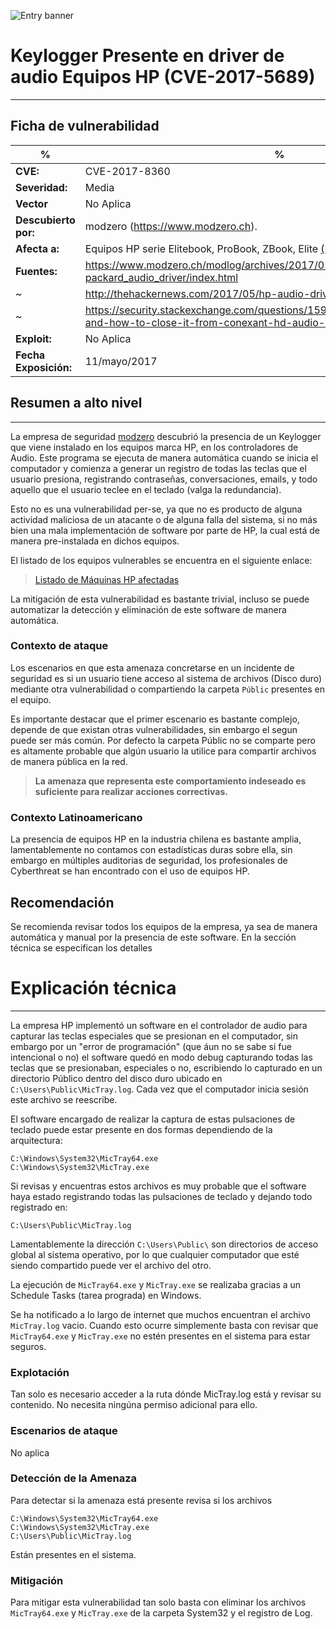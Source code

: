 ![Entry banner](http://i.imgur.com/w9ZJ85H.png)

# Keylogger Presente en driver de audio Equipos HP (CVE-2017-5689)
---
## Ficha de vulnerabilidad
  %|%
------- | -------
**CVE:**            | CVE-2017-8360
**Severidad:**      | Media
**Vector**          | No Aplica
**Descubierto por:**| modzero (https://www.modzero.ch).
**Afecta a:**       | Equipos HP serie Elitebook, ProBook, ZBook, Elite [(Lista detallada)](https://www.modzero.ch/advisories/MZ-17-01-Conexant-Keylogger.txt)
**Fuentes:**        | https://www.modzero.ch/modlog/archives/2017/05/11/en_keylogger_in_hewlett-packard_audio_driver/index.html
~                   | http://thehackernews.com/2017/05/hp-audio-driver-laptop-keylogger.html
~                   | https://security.stackexchange.com/questions/159219/whats-my-exposure-and-how-to-close-it-from-conexant-hd-audio-driver-package
**Exploit:** | No Aplica
**Fecha Exposición:** | 11/mayo/2017

## Resumen a alto nivel
---
La empresa de seguridad [modzero](https://www.modzero.ch/) descubrió la presencia de un Keylogger que viene instalado en  los equipos marca HP, en los controladores de Audio. Este programa se ejecuta de manera automática cuando se inicia el computador y comienza a generar un registro de todas las teclas que el usuario presiona, registrando contraseñas, conversaciones, emails, y todo aquello que el usuario teclee en el teclado (valga la redundancia).

Esto no es una vulnerabilidad per-se, ya que no es producto de alguna actividad maliciosa de un atacante o de alguna falla del sistema, si no más bien una mala implementación de software por parte de HP, la cual está de manera pre-instalada en dichos equipos.

El listado de los equipos vulnerables se encuentra en el siguiente enlace:
> [Listado de Máquinas HP afectadas](https://github.com/mdiazcl/cyberthreat/blob/master/threats/entry03files/hp_affected_machines.md)

La mitigación de esta vulnerabilidad es bastante trivial, incluso se puede automatizar la detección y eliminación de este software de manera automática.

### Contexto de ataque
Los escenarios en que esta amenaza concretarse en un incidente de seguridad es si un usuario tiene acceso al sistema de archivos (Disco duro) mediante otra vulnerabilidad o compartiendo la carpeta `Públic` presentes en el equipo.

Es importante destacar que el primer escenario es bastante complejo, depende de que existan otras vulnerabilidades, sin embargo el segun puede ser más común. Por defecto la carpeta Públic no se comparte pero es altamente probable que algún usuario la utilice para compartir archivos de manera pública en la red.

>**La amenaza que representa este comportamiento indeseado es suficiente para realizar acciones correctivas.**

### Contexto Latinoamericano
La presencia de equipos HP en la industria chilena es bastante amplia, lamentablemente no contamos con estadísticas duras sobre ella, sin embargo en múltiples auditorias de seguridad, los profesionales de Cyberthreat se han encontrado con el uso de equipos HP.

## Recomendación
Se recomienda revisar todos los equipos de la empresa, ya sea de manera automática y manual por la presencia de este software. En la sección técnica se especifican los detalles

# Explicación técnica
---
La empresa HP implementó un software en el controlador de audio para capturar las teclas especiales que se presionan en el computador, sin embargo por un "error de programación" (que áun no se sabe si fue intencional o no) el software quedó en modo debug capturando todas las teclas que se presionaban, especiales o no, escribiendo lo capturado en un directorio Público dentro del disco duro ubicado en `C:\Users\Public\MicTray.log`. Cada vez que el computador inicia sesión este archivo se reescribe.

El software encargado de realizar la captura de estas pulsaciones de teclado puede estar presente en dos formas dependiendo de la arquitectura:

```
C:\Windows\System32\MicTray64.exe
C:\Windows\System32\MicTray.exe
```

Si revisas y encuentras estos archivos es muy probable que el software haya estado registrando todas las pulsaciones de teclado y dejando todo registrado en:
```
C:\Users\Public\MicTray.log
```

Lamentablemente la dirección `C:\Users\Public\` son directorios de acceso global al sistema operativo, por lo que cualquier computador que esté siendo compartido puede ver el archivo del otro.

La ejecución de `MicTray64.exe` y `MicTray.exe` se realizaba gracias a un Schedule Tasks (tarea prograda) en Windows.

Se ha notificado a lo largo de internet que muchos encuentran el archivo `MicTray.log` vacio. Cuando esto ocurre simplemente basta con revisar que `MicTray64.exe` y `MicTray.exe` no estén presentes en el sistema para estar seguros.

### Explotación
Tan solo es necesario acceder a la ruta dónde MicTray.log está y revisar su contenido. No necesita ningúna permiso adicional para ello.

### Escenarios de ataque
No aplica

### Detección de la Amenaza
Para detectar si la amenaza está presente revisa si los archivos
```
C:\Windows\System32\MicTray64.exe
C:\Windows\System32\MicTray.exe
C:\Users\Public\MicTray.log
```
Están presentes en el sistema.

### Mitigación
Para mitigar esta vulnerabilidad tan solo basta con eliminar los archivos `MicTray64.exe` y `MicTray.exe` de la carpeta System32 y el registro de Log.